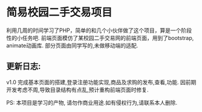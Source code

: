 # 简易校园二手交易项目

利用几周的时间学习了PHP，简单的和几个小伙伴做了这个项目，算是一个阶段性的小任务吧.
前端页面模仿了某校园二手交易网的前端页面，用到了bootstrap, animate动画库.
部分页面由同学写的,未做移动端的适配.


## 更新日志:
v1.0 
完成基本页面的搭建,登录注册功能实现,商品及求购的发布,查看,功能.
因前期开发考虑不周,导致目录结构有点乱,预计重构前端页面时修复.









PS: 本项目是学习的产物, 请勿作商业用途.如有侵权行为,请联系本人删除.